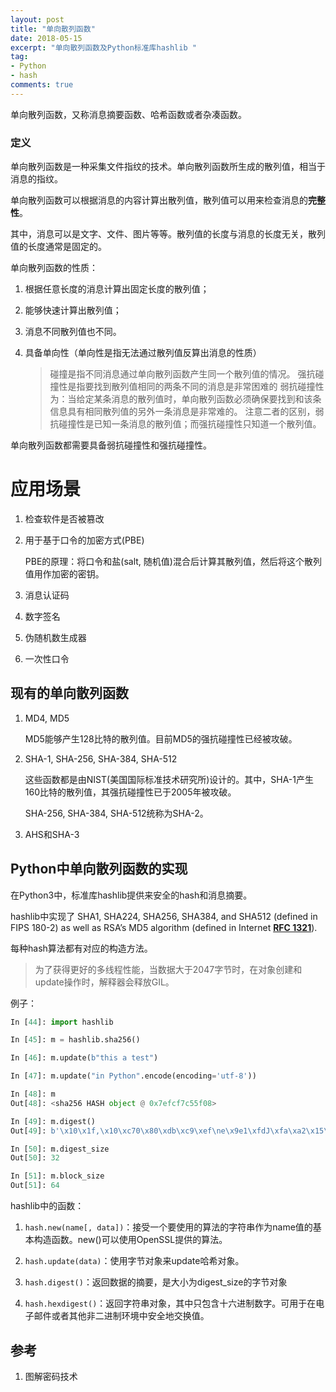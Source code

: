```yaml
---
layout: post
title: "单向散列函数"
date: 2018-05-15
excerpt: "单向散列函数及Python标准库hashlib "
tag:
- Python
- hash
comments: true
---
```


单向散列函数，又称消息摘要函数、哈希函数或者杂凑函数。

### 定义


单向散列函数是一种采集文件指纹的技术。单向散列函数所生成的散列值，相当于消息的指纹。

单向散列函数可以根据消息的内容计算出散列值，散列值可以用来检查消息的**完整性**。

其中，消息可以是文字、文件、图片等等。散列值的长度与消息的长度无关，散列值的长度通常是固定的。

单向散列函数的性质：

1. 根据任意长度的消息计算出固定长度的散列值；

2. 能够快速计算出散列值；

3. 消息不同散列值也不同。

4. 具备单向性（单向性是指无法通过散列值反算出消息的性质）

    > 碰撞是指不同消息通过单向散列函数产生同一个散列值的情况。
    强抗碰撞性是指要找到散列值相同的两条不同的消息是非常困难的
    弱抗碰撞性为：当给定某条消息的散列值时，单向散列函数必须确保要找到和该条信息具有相同散列值的另外一条消息是非常难的。
    注意二者的区别，弱抗碰撞性是已知一条消息的散列值；而强抗碰撞性只知道一个散列值。

单向散列函数都需要具备弱抗碰撞性和强抗碰撞性。

# 应用场景

1. 检查软件是否被篡改

2. 用于基于口令的加密方式(PBE)

   PBE的原理：将口令和盐(salt, 随机值)混合后计算其散列值，然后将这个散列值用作加密的密钥。

3. 消息认证码

4. 数字签名

5. 伪随机数生成器

6. 一次性口令

## 现有的单向散列函数

1. MD4, MD5

   MD5能够产生128比特的散列值。目前MD5的强抗碰撞性已经被攻破。

2. SHA-1, SHA-256, SHA-384, SHA-512

   这些函数都是由NIST(美国国际标准技术研究所)设计的。其中，SHA-1产生160比特的散列值，其强抗碰撞性已于2005年被攻破。

   SHA-256, SHA-384, SHA-512统称为SHA-2。

3. AHS和SHA-3

## Python中单向散列函数的实现

在Python3中，标准库hashlib提供来安全的hash和消息摘要。

hashlib中实现了 SHA1, SHA224, SHA256, SHA384, and SHA512 (defined in FIPS 180-2) as well as RSA’s MD5 algorithm (defined in Internet [**RFC 1321**](https://tools.ietf.org/html/rfc1321.html)).

每种hash算法都有对应的构造方法。

> 为了获得更好的多线程性能，当数据大于2047字节时，在对象创建和update操作时，解释器会释放GIL。

例子：

```  python
In [44]: import hashlib

In [45]: m = hashlib.sha256()

In [46]: m.update(b"this a test")

In [47]: m.update("in Python".encode(encoding='utf-8'))

In [48]: m
Out[48]: <sha256 HASH object @ 0x7efcf7c55f08>

In [49]: m.digest()
Out[49]: b'\x10\x1f,\x10\xc70\x80\xdb\xc9\xef\ne\x9e1\xfdJ\xfa\xa2\x15\xcb\x15T\xeb+r\xfbYSd"o\x94'

In [50]: m.digest_size
Out[50]: 32

In [51]: m.block_size
Out[51]: 64
```

hashlib中的函数：

1. `hash.new(name[, data])`：接受一个要使用的算法的字符串作为name值的基本构造函数。new()可以使用OpenSSL提供的算法。

2. `hash.update(data)`：使用字节对象来update哈希对象。

3. `hash.digest()`：返回数据的摘要，是大小为digest_size的字节对象

3. `hash.hexdigest()`：返回字符串对象，其中只包含十六进制数字。可用于在电子邮件或者其他非二进制环境中安全地交换值。

## 参考

1. 图解密码技术
